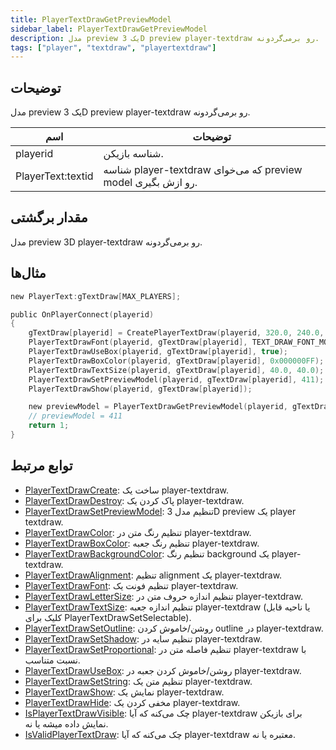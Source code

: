 ```yaml
---
title: PlayerTextDrawGetPreviewModel
sidebar_label: PlayerTextDrawGetPreviewModel
description: مدل preview یک 3D preview player-textdraw رو برمی‌گردونه.
tags: ["player", "textdraw", "playertextdraw"]
---
```


<VersionWarn version='omp v1.1.0.2612' />

## توضیحات

مدل preview یک 3D preview player-textdraw رو برمی‌گردونه.

| اسم              | توضیحات                                                |
|-------------------|------------------------------------------------------------|
| playerid          | شناسه بازیکن.                                      |
| PlayerText:textid | شناسه player-textdraw که می‌خوای preview model رو ازش بگیری. |

## مقدار برگشتی

مدل preview 3D player-textdraw رو برمی‌گردونه.

## مثال‌ها

```c
new PlayerText:gTextDraw[MAX_PLAYERS];

public OnPlayerConnect(playerid)
{
    gTextDraw[playerid] = CreatePlayerTextDraw(playerid, 320.0, 240.0, "_");
    PlayerTextDrawFont(playerid, gTextDraw[playerid], TEXT_DRAW_FONT_MODEL_PREVIEW);
    PlayerTextDrawUseBox(playerid, gTextDraw[playerid], true);
    PlayerTextDrawBoxColor(playerid, gTextDraw[playerid], 0x000000FF);
    PlayerTextDrawTextSize(playerid, gTextDraw[playerid], 40.0, 40.0);
    PlayerTextDrawSetPreviewModel(playerid, gTextDraw[playerid], 411);
    PlayerTextDrawShow(playerid, gTextDraw[playerid]);

    new previewModel = PlayerTextDrawGetPreviewModel(playerid, gTextDraw[playerid]);
    // previewModel = 411
    return 1;
}
```

## توابع مرتبط

- [PlayerTextDrawCreate](PlayerTextDrawCreate): ساخت یک player-textdraw.
- [PlayerTextDrawDestroy](PlayerTextDrawDestroy): پاک کردن یک player-textdraw.
- [PlayerTextDrawSetPreviewModel](PlayerTextDrawSetPreviewModel): تنظیم مدل 3D preview یک player textdraw.
- [PlayerTextDrawColor](PlayerTextDrawColor): تنظیم رنگ متن در player-textdraw.
- [PlayerTextDrawBoxColor](PlayerTextDrawBoxColor): تنظیم رنگ جعبه player-textdraw.
- [PlayerTextDrawBackgroundColor](PlayerTextDrawBackgroundColor): تنظیم رنگ background یک player-textdraw.
- [PlayerTextDrawAlignment](PlayerTextDrawAlignment): تنظیم alignment یک player-textdraw.
- [PlayerTextDrawFont](PlayerTextDrawFont): تنظیم فونت یک player-textdraw.
- [PlayerTextDrawLetterSize](PlayerTextDrawLetterSize): تنظیم اندازه حروف متن در player-textdraw.
- [PlayerTextDrawTextSize](PlayerTextDrawTextSize): تنظیم اندازه جعبه player-textdraw (یا ناحیه قابل کلیک برای PlayerTextDrawSetSelectable).
- [PlayerTextDrawSetOutline](PlayerTextDrawSetOutline): روشن/خاموش کردن outline در player-textdraw.
- [PlayerTextDrawSetShadow](PlayerTextDrawSetShadow): تنظیم سایه در player-textdraw.
- [PlayerTextDrawSetProportional](PlayerTextDrawSetProportional): تنظیم فاصله متن در player-textdraw با نسبت متناسب.
- [PlayerTextDrawUseBox](PlayerTextDrawUseBox): روشن/خاموش کردن جعبه در player-textdraw.
- [PlayerTextDrawSetString](PlayerTextDrawSetString): تنظیم متن یک player-textdraw.
- [PlayerTextDrawShow](PlayerTextDrawShow): نمایش یک player-textdraw.
- [PlayerTextDrawHide](PlayerTextDrawHide): مخفی کردن یک player-textdraw.
- [IsPlayerTextDrawVisible](IsPlayerTextDrawVisible): چک می‌کنه که آیا player-textdraw برای بازیکن نمایش داده میشه یا نه.
- [IsValidPlayerTextDraw](IsValidPlayerTextDraw): چک می‌کنه که آیا player-textdraw معتبره یا نه.